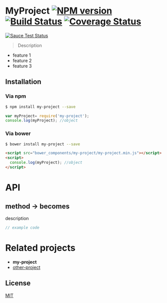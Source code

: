 # MyProject [![NPM version][npm-image]][npm] [![Build Status][travis-image]][travis] [![Coverage Status][coveralls-image]][coveralls]

[![Sauce Test Status][sauce-image]][sauce]

> Description

* feature 1
* feature 2
* feature 3

## Installation
### Via npm

```bash
$ npm install my-project --save
```

```js
var myProject= require('my-project');
console.log(myProject); //object
```

### Via bower

```bash
$ bower install my-project --save
```

```html
<script src="bower_components/my-project/my-project.min.js"></script>
<script>
  console.log(myProject); //object
</script>
```

# API

## method -> becomes

description

```js
// example code
```

# Related projects
* __my-project__
* [other-project](https://github.com/59naga/other-project/)

License
---
[MIT][License]

[License]: http://59naga.mit-license.org/

[sauce-image]: http://soysauce.berabou.me/u/59798/my-project.svg
[sauce]: https://saucelabs.com/u/59798
[npm-image]:https://img.shields.io/npm/v/my-project.svg?style=flat-square
[npm]: https://npmjs.org/package/my-project
[travis-image]: http://img.shields.io/travis/59naga/my-project.svg?style=flat-square
[travis]: https://travis-ci.org/59naga/my-project
[coveralls-image]: http://img.shields.io/coveralls/59naga/my-project.svg?style=flat-square
[coveralls]: https://coveralls.io/r/59naga/my-project?branch=master
